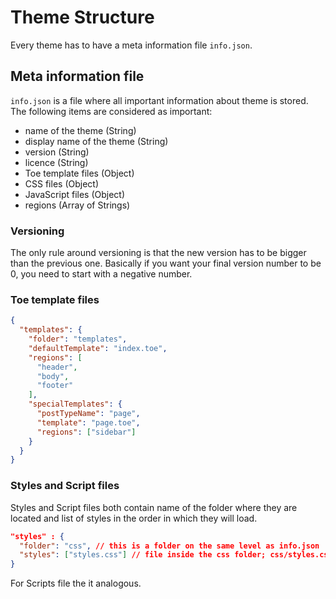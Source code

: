 # Theme Structure

Every theme has to have a meta information file ```info.json```.

## Meta information file

```info.json``` is a file where all important information about theme is stored. The following items are considered as important:
* name of the theme (String)
* display name of the theme (String)
* version (String)
* licence (String)
* Toe template files (Object)
* CSS files (Object)
* JavaScript files (Object)
* regions (Array of Strings)

### Versioning

The only rule around versioning is that the new version has to be bigger than the previous one. Basically if you want your final version number to be 0, you need to start with a negative number.

### Toe template files

```JSON
{
  "templates": {
    "folder": "templates",
    "defaultTemplate": "index.toe",
    "regions": [
      "header",
      "body",
      "footer"
    ],
    "specialTemplates": {
      "postTypeName": "page",
      "template": "page.toe",
      "regions": ["sidebar"]
    }
  }
}
```

### Styles and Script files

Styles and Script files both contain name of the folder where they are located and list of styles in the order in which they will load.

```JSON
"styles" : {
  "folder": "css", // this is a folder on the same level as info.json
  "styles": ["styles.css"] // file inside the css folder; css/styles.css
}
```

For Scripts file the it analogous.